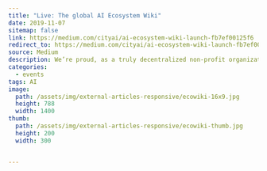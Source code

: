 ```yaml
---
title: "Live: The global AI Ecosystem Wiki"
date: 2019-11-07
sitemap: false
link: https://medium.com/cityai/ai-ecosystem-wiki-launch-fb7ef00125f6
redirect_to: https://medium.com/cityai/ai-ecosystem-wiki-launch-fb7ef00125f6
source: Medium
description: We’re proud, as a truly decentralized non-profit organization, to launch our first global initiative, the AI Ecosystem Wiki.
categories:
  - events
tags: AI
image:
  path: /assets/img/external-articles-responsive/ecowiki-16x9.jpg
  height: 788
  width: 1400
thumb:
  path: /assets/img/external-articles-responsive/ecowiki-thumb.jpg
  height: 200
  width: 300


---
```


